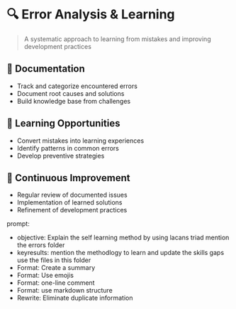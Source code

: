 # 🔍 Error Analysis & Learning

> A systematic approach to learning from mistakes and improving development practices

## 📝 Documentation
- Track and categorize encountered errors
- Document root causes and solutions
- Build knowledge base from challenges

## 🎯 Learning Opportunities
- Convert mistakes into learning experiences
- Identify patterns in common errors
- Develop preventive strategies

## 🔄 Continuous Improvement
- Regular review of documented issues
- Implementation of learned solutions
- Refinement of development practices


prompt:
- objective: Explain the self learning method by using lacans triad mention the errors folder
- keyresults: mention the methodlogy to learn and update the skills gaps use the files in this folder
- Format: Create a summary
- Format: Use emojis
- Format: one-line comment
- Format: use markdown structure
- Rewrite: Eliminate duplicate information